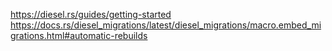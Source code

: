 https://diesel.rs/guides/getting-started
https://docs.rs/diesel_migrations/latest/diesel_migrations/macro.embed_migrations.html#automatic-rebuilds
